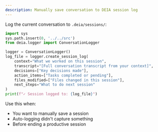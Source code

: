 ```yaml
---
description: Manually save conversation to DEIA session log
---
```


Log the current conversation to `.deia/sessions/`:

```python
import sys
sys.path.insert(0, '../../src')
from deia.logger import ConversationLogger

logger = ConversationLogger()
log_file = logger.create_session_log(
    context="What we worked on this session",
    transcript="[Full conversation transcript from your context]",
    decisions=["Key decisions made"],
    action_items=["Tasks completed or pending"],
    files_modified=["Files changed in this session"],
    next_steps="What to do next session"
)
print(f"✓ Session logged to: {log_file}")
```

Use this when:
- You want to manually save a session
- Auto-logging didn't capture something
- Before ending a productive session

